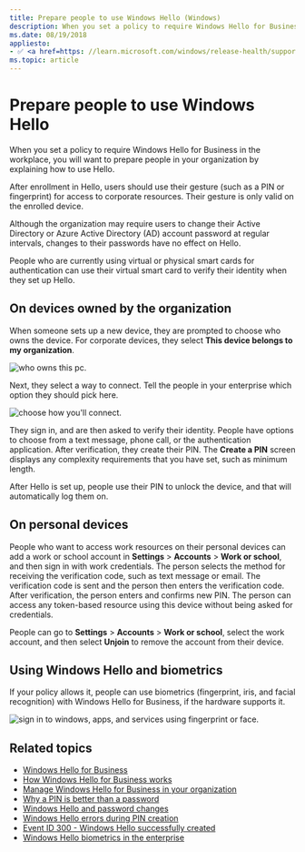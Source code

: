 ```yaml
---
title: Prepare people to use Windows Hello (Windows)
description: When you set a policy to require Windows Hello for Business in the workplace, you will want to prepare people in your organization.
ms.date: 08/19/2018
appliesto: 
- ✅ <a href=https: //learn.microsoft.com/windows/release-health/supported-versions-windows-client target=_blank>Windows 10 and later</a>
ms.topic: article
---
```

# Prepare people to use Windows Hello

When you set a policy to require Windows Hello for Business in the workplace, you will want to prepare people in your organization by explaining how to use Hello.

After enrollment in Hello, users should use their gesture (such as a PIN or fingerprint) for access to corporate resources. Their gesture is only valid on the enrolled device.

Although the organization may require users to change their Active Directory or Azure Active Directory (AD) account password at regular intervals, changes to their passwords have no effect on Hello.

People who are currently using virtual or physical smart cards for authentication can use their virtual smart card to verify their identity when they set up Hello.

## On devices owned by the organization

When someone sets up a new device, they are prompted to choose who owns the device. For corporate devices, they select **This device belongs to my organization**.

![who owns this pc.](images/corpown.png)

Next, they select a way to connect. Tell the people in your enterprise which option they should pick here.

![choose how you'll connect.](images/connect.png)

They sign in, and are then asked to verify their identity. People have options to choose from a text message, phone call, or the authentication application. After verification, they create their PIN. The **Create a PIN** screen displays any complexity requirements that you have set, such as minimum length.

After Hello is set up, people use their PIN to unlock the device, and that will automatically log them on.

## On personal devices

People who want to access work resources on their personal devices can add a work or school account in **Settings** &gt; **Accounts** &gt; **Work or school**, and then sign in with work credentials. The person selects the method for receiving the verification code, such as text message or email. The verification code is sent and the person then enters the verification code. After verification, the person enters and confirms new PIN. The person can access any token-based resource using this device without being asked for credentials. 

People can go to **Settings** &gt; **Accounts** &gt; **Work or school**, select the work account, and then select **Unjoin** to remove the account from their device.

## Using Windows Hello and biometrics

If your policy allows it, people can use biometrics (fingerprint, iris, and facial recognition) with Windows Hello for Business, if the hardware supports it.

![sign in to windows, apps, and services using fingerprint or face.](images/hellosettings.png)



## Related topics

- [Windows Hello for Business](hello-identity-verification.md)
- [How Windows Hello for Business works](hello-how-it-works.md)
- [Manage Windows Hello for Business in your organization](hello-manage-in-organization.md)
- [Why a PIN is better than a password](hello-why-pin-is-better-than-password.md)
- [Windows Hello and password changes](hello-and-password-changes.md)
- [Windows Hello errors during PIN creation](hello-errors-during-pin-creation.md)
- [Event ID 300 - Windows Hello successfully created](hello-event-300.md)
- [Windows Hello biometrics in the enterprise](hello-biometrics-in-enterprise.md)

